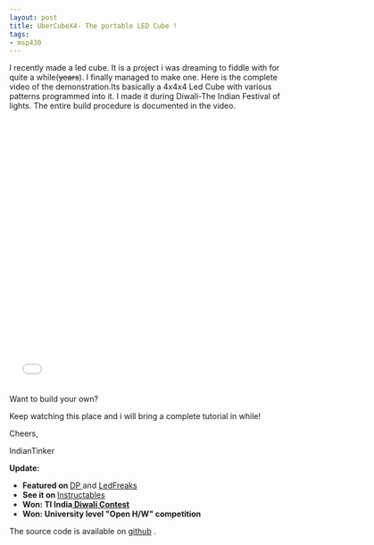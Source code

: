 ```yaml
---
layout: post
title: UberCubeX4- The portable LED Cube ! 
tags:
- msp430
---
```


I recently made a led cube. It is a project i was dreaming to fiddle with for quite a while(<del>years</del>). I finally managed to make one. Here is the complete video of the demonstration.Its basically a 4x4x4 Led Cube with various patterns programmed into it. I made it during Diwali-The Indian Festival of lights. The entire build procedure is documented in the video.

<iframe width="640" height="480" src="//www.youtube.com/embed/8qF-NFmNIvc" frameborder="0" allowfullscreen></iframe>

Want to build your own?

Keep watching this place and i will bring a complete tutorial in while!

Cheers,

IndianTinker

<strong>Update: </strong>
<ul>
	<li><strong>Featured on </strong><a href="http://dangerousprototypes.com/2013/11/25/ubercubex4-the-msp430-based-benchtop-led-cube/">DP </a>and <a href="http://ledfreaks.net/ubercubex4-the-msp430-based-benchtop-led-cube/">LedFreaks</a></li>
	<li><strong>See it on </strong><a href="http://www.instructables.com/id/UberCube-X4-The-benchtop-LED-Cube/">Instructables </a></li>
	<li><strong>Won: TI India<a href="http://e2e.ti.com/blogs_/b/designproject/archive/2013/11/08/e-crackers-and-diwali-decorations.aspx"> Diwali Contest</a></strong><a href="http://e2e.ti.com/blogs_/b/designproject/archive/2013/11/08/e-crackers-and-diwali-decorations.aspx"> </a></li>
	<li><strong>Won: University level "Open H/W" competition</strong></li>
</ul>
The source code is available on <a href="https://github.com/IndianTinker/UberCubeX4">github</a> .

&nbsp;

&nbsp;
